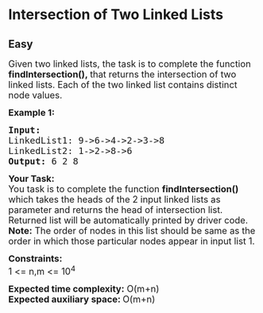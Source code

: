 # Intersection of Two Linked Lists
## Easy 
<div class="problem-statement">
                <p></p><p><span style="font-size:18px">Given two linked lists, the task is to complete the function <strong>findIntersection(),&nbsp;</strong>that returns the intersection&nbsp;of two linked lists. Each of the two linked list contains distinct node values.</span></p>

<p><span style="font-size:18px"><strong>Example 1:</strong></span></p>

<pre><span style="font-size:18px"><strong>Input:
</strong>LinkedList1: 9-&gt;6-&gt;4-&gt;2-&gt;3-&gt;8
LinkedList2: 1-&gt;2-&gt;8-&gt;6
<strong>Output: </strong>6 2 8
</span></pre>

<p><span style="font-size:18px"><strong>Your Task:</strong><br>
You task is to complete the function <strong>findIntersection() </strong>which takes the heads of the 2 input linked lists as parameter and returns the head of intersection list. Returned list will be automatically printed by driver code.<br>
<strong>Note:</strong> The order of nodes in this list should be same as the order in which those particular nodes appear in input list 1.</span></p>

<p><span style="font-size:18px"><strong>Constraints:</strong><br>
1 &lt;= n,m&nbsp;&lt;= 10<sup>4</sup></span></p>

<p><span style="font-size:18px"><strong>Expected time complexity:</strong>&nbsp;O(m+n)<br>
<strong>Expected auxiliary space:&nbsp;</strong>O(m+n)</span></p>
 <p></p>
            </div>